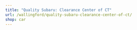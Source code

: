 ```yaml
---
title: "Quality Subaru: Clearance Center of CT"
url: /wallingford/quality-subaru-clearance-center-of-ct/
shop: car
---
```

